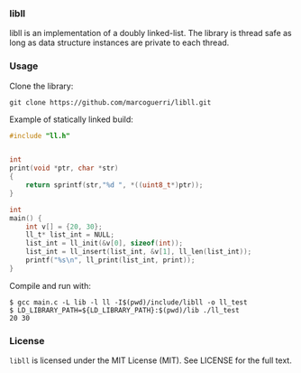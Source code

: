 ### libll
libll is an implementation of a doubly linked-list. The library is thread safe as long as data structure instances are private to each
thread.

### Usage
Clone the library:
```
git clone https://github.com/marcoguerri/libll.git
```

Example of statically linked build:

```C
#include "ll.h"


int
print(void *ptr, char *str)
{
    return sprintf(str,"%d ", *((uint8_t*)ptr));
}

int
main() {
    int v[] = {20, 30};
    ll_t* list_int = NULL;
    list_int = ll_init(&v[0], sizeof(int));
    list_int = ll_insert(list_int, &v[1], ll_len(list_int));
    printf("%s\n", ll_print(list_int, print));
}
```

Compile and run with:
```
$ gcc main.c -L lib -l ll -I$(pwd)/include/libll -o ll_test
$ LD_LIBRARY_PATH=${LD_LIBRARY_PATH}:$(pwd)/lib ./ll_test 
20 30
```
### License
`libll` is licensed under the MIT License (MIT). See LICENSE for the full text.
